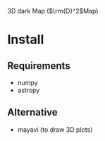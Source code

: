 3D dark Map ($\rm{D}^2$Map)

# Install

## Requirements
+ numpy
+ astropy

## Alternative
+ mayavi (to draw 3D plots)


